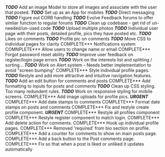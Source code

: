 
***TODO*** Add an image Model to store all images and associate with the user that posted.
***TODO*** Set up as an App for mobiles
***TODO*** Direct messaging
***TODO*** Figure out CORB handling
***TODO*** Evolve Feedback forums to offer simliar function to regular forums
***TODO*** Clean up codebase - get rid of un-needed/un-used code
***TODO*** Upload multiple photos
***TODO*** Individual user page with their posts, detailed profile, pics they have posted etc.
***TODO*** Likes on comments
***TODO*** Profile pic on comments
***TODO*** Move CSS to individual pages for clarity
COMPLETE*** Notifications system
COMNPLETE*** Allow users to change name or email
COMPLETE*** Forgot password reset ability
***TODO*** Improve user feedback on register/login page errors
***TODO*** Work on the interests list and splitting / sorting...
***TODO*** Work on Alert system - Needs better implementation to avoid "screen bumping"
COMPLETE*** Style individual profile pages.
***TODO*** Restyle and add more attractive and intuitive navigation features.
***TODO*** Add an edit button for comments and posts
COMPLETE*** Add formatting to inputs for posts and comments
***TODO*** Clean up CSS styling. Too many redundent rules.
***TODO*** Work on responsive styling for mobile screens.
COMPLETE*** Add image uploads for profile pics.  ***URGENT***
COMPLETE*** Add date stamps to comments
COMPLETE*** Format date stamps on posts and comments
COMPLETE*** Fix and restyle create profile component.  ***URGENT***
COMPLETE*** Restyle all profiles component
COMPLETE*** Restyle register component to match login.
COMPLETE*** Add delete action for comments.
COMPLETE*** Hook up individual profile pages.
COMPLETE*** Removed 'required' from bio section on profile.
COMPLETE*** Add a counter for comments to show on main posts page.
COMPLETE*** Add a back button to the Post comments page.
COMPLETE*** Fix so that when a post is liked or unliked it updates automatically



